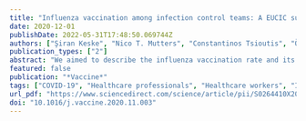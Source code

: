 ```yaml
---
title: "Influenza vaccination among infection control teams: A EUCIC survey prior to COVID-19 pandemic"
date: 2020-12-01
publishDate: 2022-05-31T17:48:50.069744Z
authors: ["Şiran Keske", "Nico T. Mutters", "Constantinos Tsioutis", "Önder Ergönül"]
publication_types: ["2"]
abstract: "We aimed to describe the influenza vaccination rate and its determinants among infection control team (ICT) across different countries. Online multilingual survey consisting of 23 items, between 17 May −15 July of 2019 targeting the opinions and practices of ICTs regarding the 2018–2019 influenza season was employed. Participants were reached via European Society of Clinical Microbiology and Infectious Diseases (ESCMID) and European Union Certificate for Infection Control (EUCIC) newsletters,social media, and national societies. In total, 899 participants from 56 countries responded to the survey. The overall vaccination rate was 76%, being the highest in Finland, Portugal, Norway, and Israel (100%), whereas the lowest in Italy (68%) and Turkey (39%). Influenza vaccination rate was 86% among IC physicians and 52% among IC nurses. The most significant factors affecting participants’ decision were personal influenza vaccine experience (49%) and attitude of the scientific authorities (48%). In multivariate analysis, vaccination of the ICT head (OR: 16.04, 95%CI: 8.4–30.8, p textless 0.001) and having free vaccine (OR: 7.56, 95%CI: 2.1–27.4, p = 0.02) were found to be the strongest predictors for influenza vaccination, whereas working in Turkey (OR: 0.41, 95%CI: 0.22–0.77, p = 0.006) and being an IC nurse (OR:0.43, 95%CI: 0.24–0.80, p = 0.007) were significantly associated with not having been vaccinated. In conclusion, COVID-19 pandemic increased the importance of protection against respiratory viruses including influenza. Vaccination strategies should have a special emphasis on IC nurses, who have a relatively lower vaccination rate, should enhance the vaccination of the ICT leaders, and put effort to provide free availability of the influenza vaccine."
featured: false
publication: "*Vaccine*"
tags: ["COVID-19", "Healthcare professionals", "Healthcare workers", "Infection control team", "Influenza", "Pandemic", "Survey", "Vaccination rate"]
url_pdf: "https://www.sciencedirect.com/science/article/pii/S0264410X20314274"
doi: "10.1016/j.vaccine.2020.11.003"
---
```


